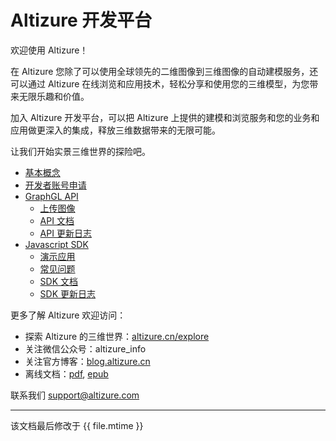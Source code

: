 # Altizure 开发平台

欢迎使用 Altizure！

在 Altizure 您除了可以使用全球领先的二维图像到三维图像的自动建模服务，还可以通过 Altizure 在线浏览和应用技术，轻松分享和使用您的三维模型，为您带来无限乐趣和价值。

加入 Altizure 开发平台，可以把 Altizure 上提供的建模和浏览服务和您的业务和应用做更深入的集成，释放三维数据带来的无限可能。

让我们开始实景三维世界的探险吧。

* [基本概念](concepts.md)
* [开发者账号申请](dev-account.md)
* [GraphGL API](api.md)
  * [上传图像](upload.md)
  * [API 文档](https://api.altizure.cn/graphql)
  * [API 更新日志](api-changelog.md)
* [Javascript SDK](jssdk.md)
  * [演示应用](jssdk-demo.md)
  * [常见问题](jssdk-faq.md)
  * [SDK 文档](ref://docs/user_docs/web/)
  * [SDK 更新日志](jssdk-changelog.md)


更多了解 Altizure 欢迎访问：

* 探索 Altizure 的三维世界：[altizure.cn/explore](https://altizure.cn/explore)
* 关注微信公众号：altizure_info
* 关注官方博客：[blog.altizure.cn](https://blog.altizure.cn)
* 离线文档：[pdf](https://altizure.github.io/dev-docs-site/download/altizure-dev-docs_zh-hans.pdf), [epub](https://altizure.github.io/dev-docs-site/download/altizure-dev-docs_zh-hans.epub)


联系我们 [support@altizure.com](mailto:support@altizure.com)

---

该文档最后修改于 {{ file.mtime }}
